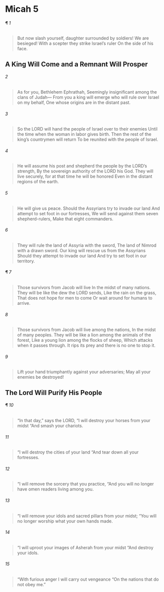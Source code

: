 # Micah 5
###### ¶ 1
>  But now slash yourself, daughter surrounded by soldiers!
> We are besieged!
> With a scepter they strike Israel’s ruler
> On the side of his face.
## A King Will Come and a Remnant Will Prosper
###### 2
>  As for you, Bethlehem Ephrathah,
> Seemingly insignificant among the clans of Judah—
> From you a king will emerge who will rule over Israel on my behalf,
> One whose origins are in the distant past.
###### 3
> So the LORD will hand the people of Israel over to their enemies
> Until the time when the woman in labor gives birth.
> Then the rest of the king’s countrymen will return
> To be reunited with the people of Israel.
###### 4
> He will assume his post and shepherd the people by the LORD’s strength,
> By the sovereign authority of the LORD his God.
> They will live securely, for at that time he will be honored
> Even in the distant regions of the earth.
###### 5
> He will give us peace.
> Should the Assyrians try to invade our land
> And attempt to set foot in our fortresses,
> We will send against them seven shepherd-rulers,
> Make that eight commanders.
###### 6
> They will rule the land of Assyria with the sword,
> The land of Nimrod with a drawn sword.
> Our king will rescue us from the Assyrians
> Should they attempt to invade our land
> And try to set foot in our territory.
###### ¶ 7
> Those survivors from Jacob will live
> In the midst of many nations.
> They will be like the dew the LORD sends,
> Like the rain on the grass,
> That does not hope for men to come
> Or wait around for humans to arrive.
###### 8
> Those survivors from Jacob will live among the nations,
> In the midst of many peoples.
> They will be like a lion among the animals of the forest,
> Like a young lion among the flocks of sheep,
> Which attacks when it passes through.
> It rips its prey and there is no one to stop it.
###### 9
> Lift your hand triumphantly against your adversaries;
> May all your enemies be destroyed!
## The Lord Will Purify His People
###### ¶ 10
> “In that day,” says the LORD,
> “I will destroy your horses from your midst
> “And smash your chariots.
###### 11
> “I will destroy the cities of your land
> “And tear down all your fortresses.
###### 12
> “I will remove the sorcery that you practice,
> “And you will no longer have omen readers living among you.
###### 13
> “I will remove your idols and sacred pillars from your midst;
> “You will no longer worship what your own hands made.
###### 14
> “I will uproot your images of Asherah from your midst
> “And destroy your idols.
###### 15
> “With furious anger I will carry out vengeance
> “On the nations that do not obey me.”
